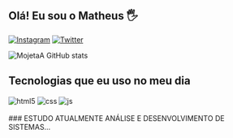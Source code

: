 ## Olá! Eu sou o Matheus 🖐️
[![Instagram](https://img.shields.io/badge/Instagram-E4405F?style=for-the-badge&logo=instagram&logoColor=white)](https://instagram.com/gomeszxmt)
[![Twitter](https://img.shields.io/badge/Twitter-1DA1F2?style=for-the-badge&logo=twitter&logoColor=white)](https://twitter.com/MathHttpsg)

![MojetaA GitHub stats](https://github-readme-stats.vercel.app/api?username=MojetaA&show_icons=true&theme=dracula&count_private=true)
## Tecnologias que eu uso no meu dia
<div style="display: inline_block">
  <img align="center" alt="html5" src="https://img.shields.io/badge/HTML5-E34F26?style=for-the-badge&logo=html5&logoColor=white" />
  <img align="center" alt="css" src="https://img.shields.io/badge/CSS3-1572B6?style=for-the-badge&logo=css3&logoColor=white" />
  <img align="center" alt="js" src="https://img.shields.io/badge/JavaScript-F7DF1E?style=for-the-badge&logo=javascript&logoColor=black" />
</div><br/>
### ESTUDO ATUALMENTE ANÁLISE E DESENVOLVIMENTO DE SISTEMAS...
